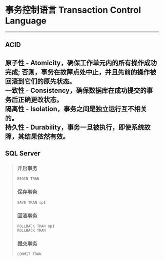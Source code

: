 # 事务控制语言 Transaction Control Language

---
## ACID
原子性 - Atomicity，确保工作单元内的所有操作成功完成; 否则，事务在故障点处中止，并且先前的操作被回滚到它们的原先状态。  
一致性 - Consistency，确保数据库在成功提交的事务后正确更改状态。  
隔离性 - Isolation，事务之间是独立运行互不相关的。  
持久性 - Durability，事务一旦被执行，即使系统故障，其结果依然有效。
---
## SQL Server
>### 开启事务
>```
>BEGIN TRAN
>```
>### 保存事务
>```
>SAVE TRAN sp1
>```
>### 回滚事务 
>```
>ROLLBACK TRAN sp1
>ROLLBACK TRAN
>```
>### 提交事务
>```
>COMMIT TRAN
>```